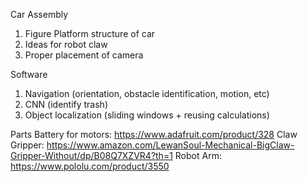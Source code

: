 Car Assembly
1) Figure Platform structure of car
3) Ideas for robot claw
4) Proper placement of camera

Software
1) Navigation (orientation, obstacle identification, motion, etc)
2) CNN (identify trash)
3) Object localization (sliding windows + reusing calculations)

Parts
Battery for motors: https://www.adafruit.com/product/328
Claw Gripper: https://www.amazon.com/LewanSoul-Mechanical-BigClaw-Gripper-Without/dp/B08Q7XZVR4?th=1
Robot Arm: https://www.pololu.com/product/3550
